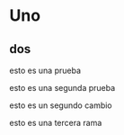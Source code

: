 # Uno

## dos

esto es una prueba

esto es una segunda prueba

esto es un segundo cambio

esto es una tercera rama
